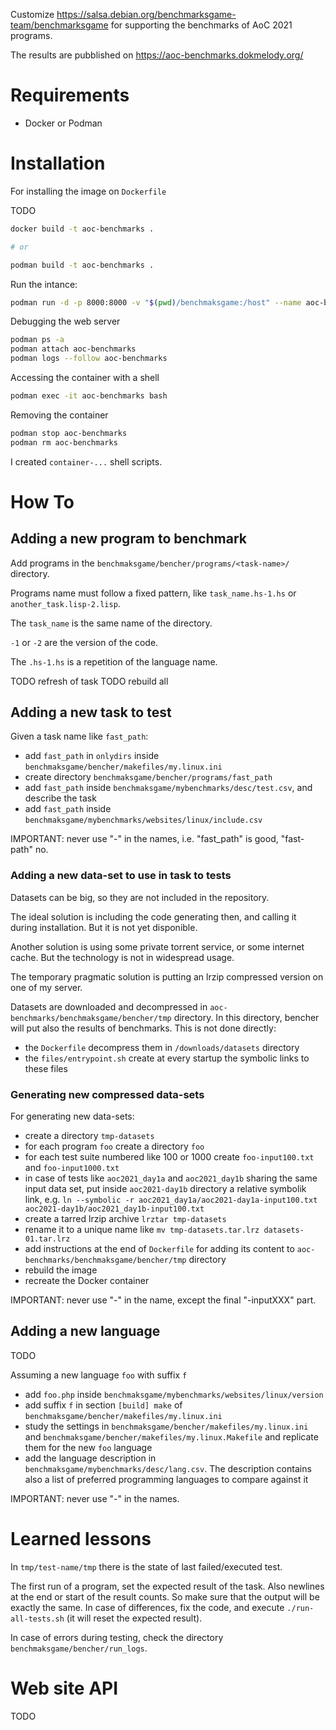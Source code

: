 
Customize https://salsa.debian.org/benchmarksgame-team/benchmarksgame for supporting the benchmarks of AoC 2021 programs.

The results are pubblished on https://aoc-benchmarks.dokmelody.org/

# Requirements

* Docker or Podman

# Installation

For installing the image on ``Dockerfile``

TODO

``` sh
docker build -t aoc-benchmarks .

# or

podman build -t aoc-benchmarks .
```

Run the intance:

``` sh
podman run -d -p 8000:8000 -v "$(pwd)/benchmaksgame:/host" --name aoc-benchmarks aoc-benchmarks
```


Debugging the web server

``` sh
podman ps -a
podman attach aoc-benchmarks
podman logs --follow aoc-benchmarks 
```

Accessing the container with a shell

``` sh
podman exec -it aoc-benchmarks bash
```

Removing the container

``` sh
podman stop aoc-benchmarks
podman rm aoc-benchmarks
```

I created ``container-...`` shell scripts.

# How To

## Adding a new program to benchmark

Add programs in the ``benchmaksgame/bencher/programs/<task-name>/`` directory.

Programs name must follow a fixed pattern, like ``task_name.hs-1.hs`` or ``another_task.lisp-2.lisp``.

The ``task_name`` is the same name of the directory.

``-1`` or ``-2`` are the version of the code.

The ``.hs-1.hs`` is a repetition of the language name.

TODO refresh of task
TODO rebuild all

## Adding a new task to test

Given a task name like ``fast_path``:

* add ``fast_path`` in ``onlydirs`` inside ``benchmaksgame/bencher/makefiles/my.linux.ini``
* create directory ``benchmaksgame/bencher/programs/fast_path``
* add ``fast_path`` inside ``benchmaksgame/mybenchmarks/desc/test.csv``, and describe the task
* add ``fast_path`` inside ``benchmaksgame/mybenchmarks/websites/linux/include.csv``

IMPORTANT: never use "-" in the names, i.e. "fast_path" is good, "fast-path" no.

### Adding a new data-set to use in task to tests

Datasets can be big, so they are not included in the repository.

The ideal solution is including the code generating then, and calling it during installation. But it is not yet disponible.

Another solution is using some private torrent service, or some internet cache. But the technology is not in widespread usage.

The temporary pragmatic solution is putting an lrzip compressed version on one of my server. 

Datasets are downloaded and decompressed in ``aoc-benchmarks/benchmaksgame/bencher/tmp`` directory. In this directory, bencher will put also the results of benchmarks. This is not done directly:

* the ``Dockerfile`` decompress them in ``/downloads/datasets`` directory
* the ``files/entrypoint.sh`` create at every startup the symbolic links to these files

### Generating new compressed data-sets

For generating new data-sets:

* create a directory ``tmp-datasets``
* for each program ``foo`` create a directory ``foo``
* for each test suite numbered like 100 or 1000 create ``foo-input100.txt`` and ``foo-input1000.txt``
* in case of tests like ``aoc2021_day1a`` and ``aoc2021_day1b`` sharing the same input data set, put inside ``aoc2021-day1b`` directory a relative symbolik link, e.g. ``ln --symbolic -r aoc2021_day1a/aoc2021-day1a-input100.txt aoc2021-day1b/aoc2021_day1b-input100.txt``
* create a tarred lrzip archive ``lrztar tmp-datasets``
* rename it to a unique name like ``mv tmp-datasets.tar.lrz datasets-01.tar.lrz``
* add instructions at the end of ``Dockerfile`` for adding its content to ``aoc-benchmarks/benchmaksgame/bencher/tmp`` directory
* rebuild the image
* recreate the Docker container

IMPORTANT: never use "-" in the name, except the final "-inputXXX" part.

## Adding a new language

TODO

Assuming a new language ``foo`` with suffix ``f``

* add ``foo.php`` inside ``benchmaksgame/mybenchmarks/websites/linux/version``
* add suffix ``f`` in section ``[build] make`` of ``benchmaksgame/bencher/makefiles/my.linux.ini``
* study the settings in ``benchmaksgame/bencher/makefiles/my.linux.ini`` and ``benchmaksgame/bencher/makefiles/my.linux.Makefile`` and replicate them for the new ``foo`` language
* add the language description in ``benchmaksgame/mybenchmarks/desc/lang.csv``. The description contains also a list of preferred programming languages to compare against it

IMPORTANT: never use "-" in the names.

# Learned lessons

In ``tmp/test-name/tmp`` there is the state of last failed/executed test.

The first run of a program, set the expected result of the task. Also newlines at the end or start of the result counts. So make sure that the output will be exactly the same. In case of differences, fix the code, and execute ``./run-all-tests.sh`` (it will reset the expected result).

In case of errors during testing, check the directory ``benchmaksgame/bencher/run_logs``.

# Web site API

TODO

